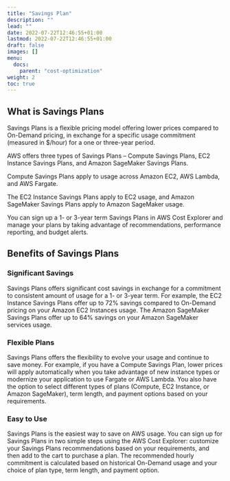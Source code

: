 ```yaml
---
title: "Savings Plan"
description: ""
lead: ""
date: 2022-07-22T12:46:55+01:00
lastmod: 2022-07-22T12:46:55+01:00
draft: false
images: []
menu: 
  docs:
    parent: "cost-optimization"
weight: 2
toc: true
---
```


## What is Savings Plans

Savings Plans is a flexible pricing model offering lower prices compared to On-Demand pricing, in exchange for a specific usage commitment (measured in $/hour) for a one or three-year period. 

AWS offers three types of Savings Plans – Compute Savings Plans, EC2 Instance Savings Plans, and Amazon SageMaker Savings Plans. 

Compute Savings Plans apply to usage across Amazon EC2, AWS Lambda, and AWS Fargate. 

The EC2 Instance Savings Plans apply to EC2 usage, and Amazon SageMaker Savings Plans apply to Amazon SageMaker usage. 

You can sign up a 1- or 3-year term Savings Plans in AWS Cost Explorer and manage your plans by taking advantage of recommendations, performance reporting, and budget alerts.

## Benefits of Savings Plans

### Significant Savings

Savings Plans offers significant cost savings in exchange for a commitment to consistent amount of usage for a 1- or 3-year term. For example, the EC2 Instance Savings Plans offer up to 72% savings compared to On-Demand pricing on your Amazon EC2 Instances usage. The Amazon SageMaker Savings Plans offer up to 64% savings on your Amazon SageMaker services usage.

### Flexible Plans

Savings Plans offers the flexibility to evolve your usage and continue to save money. For example, if you have a Compute Savings Plan, lower prices will apply automatically when you take advantage of new instance types or modernize your application to use Fargate or AWS Lambda. You also have the option to select different types of plans (Compute, EC2 Instance, or Amazon SageMaker), term length, and payment options based on your requirements.

### Easy to Use

Savings Plans is the easiest way to save on AWS usage. You can sign up for Savings Plans in two simple steps using the AWS Cost Explorer: customize your Savings Plans recommendations based on your requirements, and then add to the cart to purchase a plan. The recommended hourly commitment is calculated based on historical On-Demand usage and your choice of plan type, term length, and payment option.
